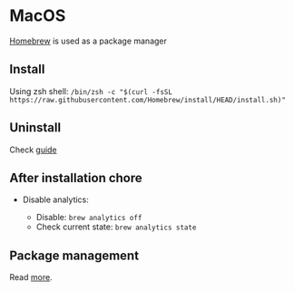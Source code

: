 # MacOS

[Homebrew](https://brew.sh) is used as a package manager

## Install

Using zsh shell: `/bin/zsh -c "$(curl -fsSL https://raw.githubusercontent.com/Homebrew/install/HEAD/install.sh)"`

## Uninstall

Check [guide](https://github.com/homebrew/install#uninstall-homebrew)

## After installation chore

- Disable analytics:

  - Disable: `brew analytics off`
  - Check current state: `brew analytics state`

## Package management

Read [more](https://docs.brew.sh/FAQ#how-do-i-update-my-local-packages).
